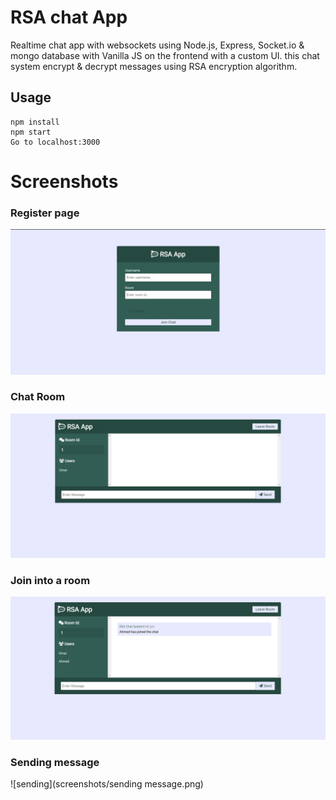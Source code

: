 # RSA chat App
Realtime chat app with websockets using Node.js, Express, Socket.io & mongo database with Vanilla JS on the frontend with a custom UI. this chat system encrypt & decrypt messages using RSA encryption algorithm.

## Usage
```
npm install
npm start
Go to localhost:3000
```
# Screenshots
### Register page
![intro](screenshots/Screenshot1.png)
### Chat Room
![chat](screenshots/chatRoom.png)
### Join into a room
![join](screenshots/JoinTheRoom.png)
### Sending message
![sending](screenshots/sending message.png)
